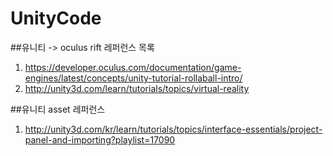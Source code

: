 # UnityCode

##유니티 -> oculus rift 레퍼런스 목록
1. https://developer.oculus.com/documentation/game-engines/latest/concepts/unity-tutorial-rollaball-intro/
2. http://unity3d.com/learn/tutorials/topics/virtual-reality


##유니티 asset 레퍼런스
1. http://unity3d.com/kr/learn/tutorials/topics/interface-essentials/project-panel-and-importing?playlist=17090
